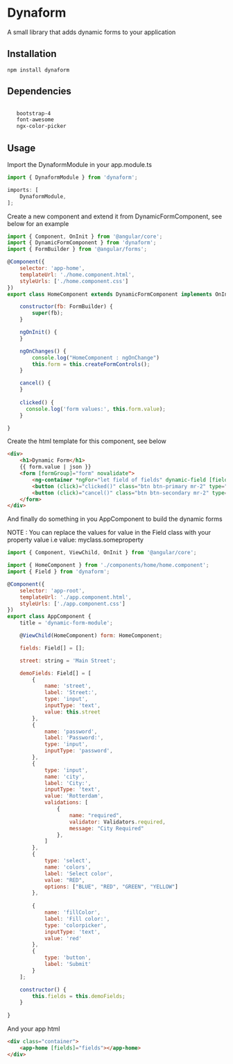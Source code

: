 Dynaform
========

A small library that adds dynamic forms to your application

## Installation

  `npm install dynaform`

## Dependencies
 ```html

    bootstrap-4
    font-awesome
    ngx-color-picker

```

## Usage

Import the DynaformModule in your app.module.ts

```javascript
import { DynaformModule } from 'dynaform';

imports: [
    DynaformModule,
];

```

Create a new component and extend it from DynamicFormComponent, see below for an example

```javascript
import { Component, OnInit } from '@angular/core';
import { DynamicFormComponent } from 'dynaform';
import { FormBuilder } from '@angular/forms';

@Component({
    selector: 'app-home',
    templateUrl: './home.component.html',
    styleUrls: ['./home.component.css']
})
export class HomeComponent extends DynamicFormComponent implements OnInit {

    constructor(fb: FormBuilder) {
        super(fb);
    }

    ngOnInit() {
    }

    ngOnChanges() {
        console.log("HomeComponent : ngOnChange")
        this.form = this.createFormControls();
    }

    cancel() {
    }
    
    clicked() {
      console.log('form values:', this.form.value);
    }

}

```

Create the html template for this component, see below

```html
<div>
    <h1>Dynamic Form</h1>
    {{ form.value | json }}
    <form [formGroup]="form" novalidate">
        <ng-container *ngFor="let field of fields" dynamic-field [field]="field" [group]="form"></ng-container>
        <button (click)="clicked()" class="btn btn-primary mr-2" type="submit">Submit</button>
        <button (click)="cancel()" class="btn btn-secondary mr-2" type="button">Cancel</button>
    </form>
</div>
```

And finally do something in you AppComponent to build the dynamic forms

NOTE : You can replace the values for value in the Field class with your property value i.e value: myclass.someproperty

```javascript
import { Component, ViewChild, OnInit } from '@angular/core';

import { HomeComponent } from './components/home/home.component';
import { Field } from 'dynaform';

@Component({
    selector: 'app-root',
    templateUrl: './app.component.html',
    styleUrls: ['./app.component.css']
})
export class AppComponent {
    title = 'dynamic-form-module';

    @ViewChild(HomeComponent) form: HomeComponent;

    fields: Field[] = [];

    street: string = 'Main Street';

    demoFields: Field[] = [
        {
            name: 'street',
            label: 'Street:',
            type: 'input',
            inputType: 'text',
            value: this.street
        },
        {
            name: 'password',
            label: 'Password:',
            type: 'input',
            inputType: 'password',
        },
        {
            type: 'input',
            name: 'city',
            label: 'City:',
            inputType: 'text',
            value: 'Rotterdam',
            validations: [
                {
                    name: "required",
                    validator: Validators.required,
                    message: "City Required"
                },
            ]
        },
        {
            type: 'select',
            name: 'colors',
            label: 'Select color',
            value: "RED",
            options: ["BLUE", "RED", "GREEN", "YELLOW"]
        },
        
        {
            name: 'fillColor',
            label: 'Fill color:',
            type: 'colorpicker',
            inputType: 'text',
            value: 'red'
        },
        {
            type: 'button',
            label: 'Submit'
        }
    ];

    constructor() {
        this.fields = this.demoFields;
    }
   
}

```

And your app html

```html
<div class="container">
    <app-home [fields]="fields"></app-home>
</div>
```



